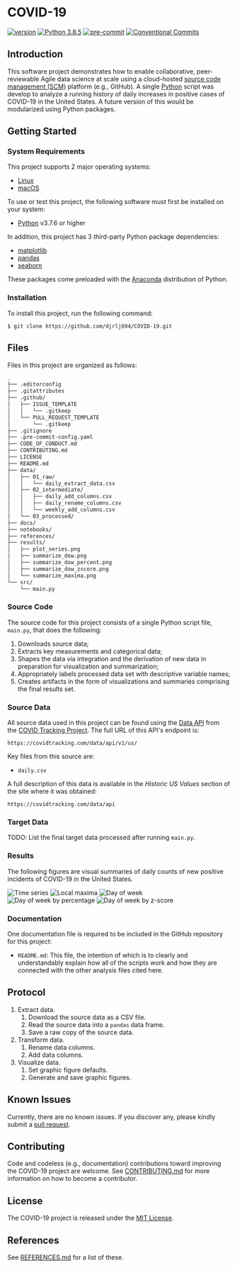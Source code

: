 # COVID-19

[![version](https://img.shields.io/badge/version-0.1.0-yellow.svg)](https://semver.org)
[![Python 3.8.5](https://img.shields.io/badge/python-3.8.5-blue.svg)](https://www.python.org/downloads/release/python-376/)
[![pre-commit](https://img.shields.io/badge/pre--commit-enabled-brightgreen?logo=pre-commit&logoColor=white)](https://github.com/pre-commit/pre-commit)
[![Conventional Commits](https://img.shields.io/badge/Conventional%20Commits-1.0.0-yellow.svg)](https://conventionalcommits.org)

## Introduction

This software project demonstrates how to enable collaborative, peer-reviewable
Agile data science at scale using a cloud-hosted [source code management (SCM)][SCM]
platform (e.g., GitHub). A single [Python][Python] script was develop to analyze a running
history of daily increases in positive cases of COVID-19 in the United States. A
future version of this would be modularized using Python packages.

## Getting Started

### System Requirements

This project supports 2 major operating systems:

* [Linux][Linux]
* [macOS][macOS]

To use or test this project, the following software must first be installed on your
system:

* [Python][Python] v3.7.6 or higher

In addition, this project has 3 third-party Python package dependencies:

* [matplotlib][matplotlib]
* [pandas][pandas]
* [seaborn][seaborn]

These packages come preloaded with the [Anaconda][Anaconda] distribution of
Python.

### Installation

To install this project, run the following command:

```shell
$ git clone https://github.com/djrlj694/COVID-19.git
```

## Files

Files in this project are organized as follows:

```bash
.
├── .editorconfig
├── .gitattributes
├── .github/
│   ├── ISSUE_TEMPLATE
│   │   └── .gitkeep
│   └── PULL_REQUEST_TEMPLATE
│       └── .gitkeep
├── .gitignore
├── .pre-commit-config.yaml
├── CODE_OF_CONDUCT.md
├── CONTRIBUTING.md
├── LICENSE
├── README.md
├── data/
│   ├── 01_raw/
│   │   └── daily_extract_data.csv
│   ├── 02_intermediate/
│   │   ├── daily_add_columns.csv
│   │   ├── daily_rename_columns.csv
│   │   └── weekly_add_columns.csv
│   └── 03_processed/
├── docs/
├── notebooks/
├── references/
├── results/
│   ├── plot_series.png
│   ├── summarize_dow.png
│   ├── summarize_dow_percent.png
│   ├── summarize_dow_zscore.png
│   └── summarize_maxima.png
└── src/
    └── main.py
```

### Source Code

The source code for this project consists of a single Python script file,
`main.py`, that does the following:

1. Downloads source data;
2. Extracts key measurements and categorical data;
3. Shapes the data via integration and the derivation of new data in preparation
   for visualization and summarization;
4. Appropriately labels processed data set with descriptive variable names;
5. Creates artifacts in the form of visualizations and summaries comprising the
   final results set.

### Source Data

All source data used in this project can be found using the [Data API][Data API] from the
[COVID Tracking Project][COVID Tracking Project]. The full URL of this
API's endpoint is:

`https://covidtracking.com/data/api/v1/us/`

Key files from this source are:

* `daily.csv`

A full description of this data is available in the *Historic US Values* section
of the site where it was obtained:

`https://covidtracking.com/data/api`

### Target Data

TODO: List the final target data processed after running `main.py`.

### Results

The following figures are visual summaries of daily counts of new positive
incidents of COVID-19 in the United States.

![Time series](results/plot_series.png)
![Local maxima](results/summarize_maxima.png)
![Day of week](results/summarize_dow.png)
![Day of week by percentage](results/summarize_dow_percent.png)
![Day of week by z-score](results/summarize_dow_zscore.png)

### Documentation

One documentation file is required to be included in the GitHub repository for
this project:

* `README.md`: This file, the intention of which is to clearly and understandably
explain how all of the scripts work and how they are connected with the other
analysis files cited here.

## Protocol

1. Extract data.
    1. Download the source data as a CSV file.
    2. Read the source data into a `pandas` data frame.
    3. Save a raw copy of the source data.
2. Transform data.
    1. Rename data columns.
    2. Add data columns.
3. Visualize data.
    1. Set graphic figure defaults.
    2. Generate and save graphic figures.

## Known Issues

Currently, there are no known issues.  If you discover any, please kindly submit
a [pull request](CONTRIBUTING.md).

## Contributing

Code and codeless (e.g., documentation) contributions toward improving the
COVID-19 project are welcome. See [CONTRIBUTING.md](CONTRIBUTING.md) for more
information on how to become a contributor.

## License

The COVID-19 project is released under the [MIT License](LICENSE).

## References

See [REFERENCES.md](REFERENCES.md) for a list of these.

[Anaconda]: https://www.anaconda.com/products/individual
[COVID Tracking Project]: https://covidtracking.com/
[Data API]: https://covidtracking.com/data/api
[Linux]: https://www.linuxfoundation.org
[macOS]: https://www.apple.com/macos/
[matplotlib]: https://matplotlib.org
[Python]: https://www.python.org
[pandas]: https://pandas.pydata.org
[SCM]: https://en.wikipedia.org/wiki/Version_control
[seaborn]: https://seaborn.pydata.org
